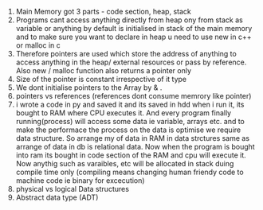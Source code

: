 1. Main Memory got 3 parts - code section, heap, stack 
2. Programs cant access anything directly from heap ony from stack as variable or anything by default is initialised in stack of the main memory and to make sure you want to declare in heap u need to use new in c++ or malloc in c
3.  Therefore pointers are used which store the address of anything to access anything in the heap/ external resources or pass by reference. Also new / malloc function also returns a pointer only
4. Size of the pointer is constant irrespective of it type
5. We dont initialise pointers to the Array by & .
6. pointers vs references (references dont consume memrory like pointer)
7. i wrote a code in py and saved it and its saved in hdd when i run it, its bought to RAM where CPU executes it. And every program finally running(process) will access some data ie variable, arrays etc. and to make the performace the process on the data is optimise we require data structure. So arrange my of data in RAM in data strctures same as arrange of data in db is relational data.
Now when the program is bought into ram its bought in code section of the RAM and cpu will execute it. Now anythig such as varaibles, etc will be allocated in stack duing compile time only (compiling means changing human friendy code to machine code ie binary for excecution)
8. physical vs logical Data structures
9. Abstract data type (ADT)